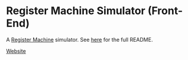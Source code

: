 # Register Machine Simulator (Front-End)

A [Register Machine](https://github.com/MMZK1526/Haskell-RM#Register-Machine) simulator. See [here](https://github.com/sorrowfulT-Rex/Haskell-RM) for the full README.

[Website](flutter-rm.herokuapp.com/)
